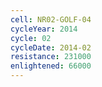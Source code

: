 ```yaml
---
cell: NR02-GOLF-04
cycleYear: 2014
cycle: 02
cycleDate: 2014-02
resistance: 231000
enlightened: 66000
---
```

